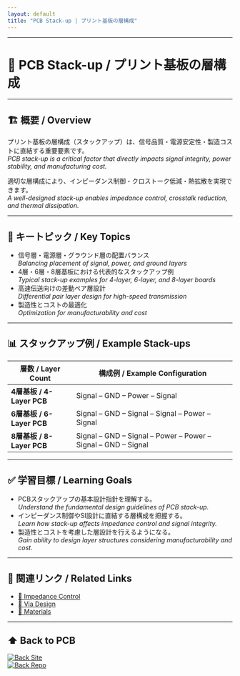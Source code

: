 ```yaml
---
layout: default
title: "PCB Stack-up | プリント基板の層構成"
---
```


---

# 📐 PCB Stack-up / プリント基板の層構成

---

## 🏗 概要 / Overview

プリント基板の層構成（スタックアップ）は、信号品質・電源安定性・製造コストに直結する重要要素です。  
*PCB stack-up is a critical factor that directly impacts signal integrity, power stability, and manufacturing cost.*

適切な層構成により、インピーダンス制御・クロストーク低減・熱拡散を実現できます。  
*A well-designed stack-up enables impedance control, crosstalk reduction, and thermal dissipation.*

---

## 🔑 キートピック / Key Topics

- 信号層・電源層・グラウンド層の配置バランス  
  *Balancing placement of signal, power, and ground layers*  
- 4層・6層・8層基板における代表的なスタックアップ例  
  *Typical stack-up examples for 4-layer, 6-layer, and 8-layer boards*  
- 高速伝送向けの差動ペア層設計  
  *Differential pair layer design for high-speed transmission*  
- 製造性とコストの最適化  
  *Optimization for manufacturability and cost*  

---

## 📊 スタックアップ例 / Example Stack-ups

| 層数 / Layer Count | 構成例 / Example Configuration |
|--------------------|--------------------------------|
| **4層基板 / 4-Layer PCB** | Signal – GND – Power – Signal |
| **6層基板 / 6-Layer PCB** | Signal – GND – Signal – Signal – Power – Signal |
| **8層基板 / 8-Layer PCB** | Signal – GND – Signal – Power – Power – Signal – GND – Signal |

---

## ✅ 学習目標 / Learning Goals

- PCBスタックアップの基本設計指針を理解する。  
  *Understand the fundamental design guidelines of PCB stack-up.*  
- インピーダンス制御やSI設計に直結する層構成を把握する。  
  *Learn how stack-up affects impedance control and signal integrity.*  
- 製造性とコストを考慮した層設計を行えるようになる。  
  *Gain ability to design layer structures considering manufacturability and cost.*  

---

## 🔗 関連リンク / Related Links

- [📖 Impedance Control](./impedance-control.md)  
- [📖 Via Design](./via-design.md)  
- [📖 Materials](./materials.md)

---

## ⬆️ Back to PCB

[![Back Site](https://img.shields.io/badge/⬆️%20Back-Site-brightgreen?logo=githubpages)](https://samizo-aitl.github.io/Edusemi-Plus/Assembly-Integration/PCB/)  
[![Back Repo](https://img.shields.io/badge/⬆️%20Back-Repo-blue?logo=github)](https://github.com/Samizo-AITL/Edusemi-Plus/tree/main/Assembly-Integration/PCB)
